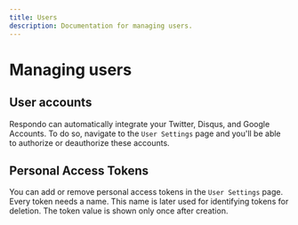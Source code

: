 ```yaml
---
title: Users
description: Documentation for managing users.
---
```


# Managing users

## User accounts

Respondo can automatically integrate your Twitter, Disqus, and Google Accounts.
To do so, navigate to the `User Settings` page and you'll be able to authorize
or deauthorize these accounts.

## Personal Access Tokens

You can add or remove personal access tokens in the `User Settings` page. Every
token needs a name. This name is later used for identifying tokens for deletion.
The token value is shown only once after creation.
